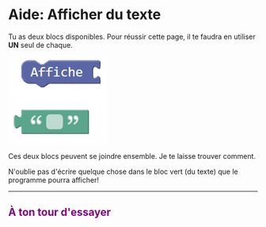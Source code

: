 # Aide: Afficher du texte

Tu as deux blocs disponibles. Pour réussir cette page, il te faudra en utiliser **UN** seul de chaque.

![Blocs découverte p5][decouverte_blocs_p5]


Ces deux blocs peuvent se joindre ensemble. Je te laisse trouver comment.


N'oublie pas d'écrire quelque chose dans le bloc vert (du texte) que le programme pourra afficher!

***

## <span style="color: #800080">À ton tour d'essayer</span>

[decouverte_blocs_p5]: img/decouverte_blocs_p5.png
